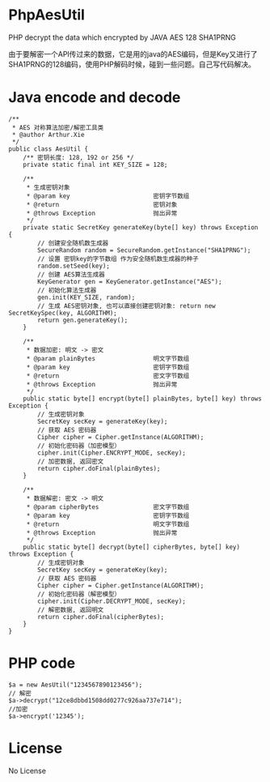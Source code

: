 # PhpAesUtil
PHP decrypt the data which encrypted  by JAVA AES 128 SHA1PRNG

由于要解密一个API传过来的数据，它是用的java的AES编码，但是Key又进行了SHA1PRNG的128编码，使用PHP解码时候，碰到一些问题。自己写代码解决。 

# Java encode and decode
    /**
     * AES 对称算法加密/解密工具类
     * @author Arthur.Xie
     */
    public class AesUtil {
        /** 密钥长度: 128, 192 or 256 */
        private static final int KEY_SIZE = 128;

        /**
         * 生成密钥对象
         * @param key                       密钥字节数组
         * @return                          密钥对象
         * @throws Exception                抛出异常
         */
        private static SecretKey generateKey(byte[] key) throws Exception {
            // 创建安全随机数生成器
            SecureRandom random = SecureRandom.getInstance("SHA1PRNG");
            // 设置 密钥key的字节数组 作为安全随机数生成器的种子
            random.setSeed(key);
            // 创建 AES算法生成器
            KeyGenerator gen = KeyGenerator.getInstance("AES");
            // 初始化算法生成器
            gen.init(KEY_SIZE, random);
            // 生成 AES密钥对象, 也可以直接创建密钥对象: return new SecretKeySpec(key, ALGORITHM);
            return gen.generateKey();
        }

        /**
         * 数据加密: 明文 -> 密文
         * @param plainBytes                明文字节数组
         * @param key                       密钥字节数组
         * @return                          密文字节数组
         * @throws Exception                抛出异常
         */
        public static byte[] encrypt(byte[] plainBytes, byte[] key) throws Exception {
            // 生成密钥对象
            SecretKey secKey = generateKey(key);
            // 获取 AES 密码器
            Cipher cipher = Cipher.getInstance(ALGORITHM);
            // 初始化密码器（加密模型）
            cipher.init(Cipher.ENCRYPT_MODE, secKey);
            // 加密数据, 返回密文
            return cipher.doFinal(plainBytes);
        }

        /**
         * 数据解密: 密文 -> 明文
         * @param cipherBytes               密文字节数组
         * @param key                       密钥字节数组
         * @return                          明文字节数组
         * @throws Exception                抛出异常
         */
        public static byte[] decrypt(byte[] cipherBytes, byte[] key) throws Exception {
            // 生成密钥对象
            SecretKey secKey = generateKey(key);
            // 获取 AES 密码器
            Cipher cipher = Cipher.getInstance(ALGORITHM);
            // 初始化密码器（解密模型）
            cipher.init(Cipher.DECRYPT_MODE, secKey);
            // 解密数据, 返回明文
            return cipher.doFinal(cipherBytes);
        }
    }
        
    

# PHP code 

    $a = new AesUtil("1234567890123456");
    // 解密
    $a->decrypt("12ce8dbbd1508dd0277c926aa737e714");
    //加密
    $a->encrypt('12345');

# License
No License


    
